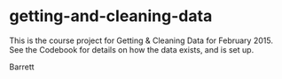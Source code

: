 # getting-and-cleaning-data

This is the course project for Getting & Cleaning Data for February 2015.
See the Codebook for details on how the data exists, and is set up.

Barrett
